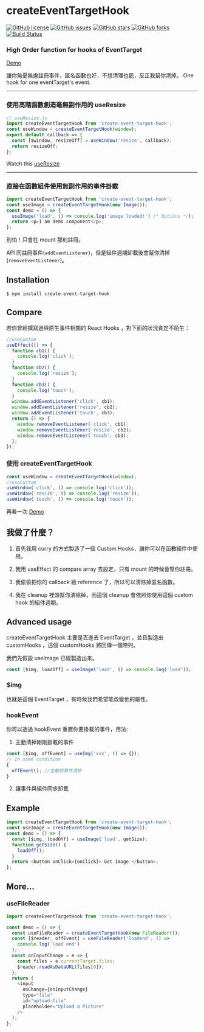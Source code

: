 # createEventTargetHook

[![GitHub license](https://img.shields.io/github/license/realdennis/createEventTargetHook.svg)](https://github.com/realdennis/createEventTargetHook/blob/master/LICENSE)
[![GitHub issues](https://img.shields.io/github/issues/realdennis/createEventTargetHook.svg)](https://github.com/realdennis/createEventTargetHook/issues)
[![GitHub stars](https://img.shields.io/github/stars/realdennis/createEventTargetHook.svg)](https://github.com/realdennis/createEventTargetHook/stargazers)
[![GitHub forks](https://img.shields.io/github/forks/realdennis/createEventTargetHook.svg)](https://github.com/realdennis/createEventTargetHook/network)
[![Build Status](https://travis-ci.org/realdennis/createEventTargetHook.svg?branch=master)](https://travis-ci.org/realdennis/createEventTargetHook)

### High Order function for hooks of EventTarget

[Demo](https://codesandbox.io/s/j2w4n92219)

讓你無憂無慮註冊事件，匿名函數也好，不想清理也罷，反正我幫你清掉。
One hook for one eventTarget's event.

---

### 使用高階函數創造毫無副作用的 useResize

```javascript
// useResize.js
import createEventTargetHook from 'create-event-target-hook';
const useWindow = createEventTargetHook(window);
export default callback => {
  const [$window, resizeOff] = useWindow('resize', callback);
  return resizeOff;
};
```

Watch this [useResize](https://codesandbox.io/s/73m4z11vp6)

---

### 直接在函數組件使用無副作用的事件掛載

```javascript
import createEventTargetHook from 'create-event-target-hook';
const useImage = createEventTargetHook(new Image());
const demo = () => {
  useImage('load', () => console.log('image loaded!') /* Options */);
  return <p>I am demo component</p>;
};
```

別怕！只會在 mount 那刻註冊。

API 同註冊事件(`addEventListener`)，但是組件週期卸載後會幫你清掉(`removeEventListener`)。

## Installation

```
$ npm install create-event-target-hook
```

## Compare

若你曾經撰寫過與原生事件相關的 React Hooks ，對下面的狀況肯定不陌生：

```javascript
//useCustom
useEffect(() => {
  function cb1() {
    console.log('click');
  }
  function cb2() {
    console.log('resize');
  }
  function cb3() {
    console.log('touch');
  }
  window.addEventListener('click', cb1);
  window.addEventListener('resize', cb2);
  window.addEventListener('touch', cb3);
  return () => {
    window.removeEventListener('click', cb1);
    window.removeEventListener('resize', cb2);
    window.removeEventListener('touch', cb3);
  };
});
```

### 使用 createEventTargetHook

```javascript
const useWindow = createEventTargetHook(window);
//useCustom
useWindow('click', () => console.log('click'));
useWindow('resize', () => console.log('resize'));
useWindow('touch', () => console.log('touch'));
```

再看一次 [Demo](https://codesandbox.io/s/j2w4n92219)

## 我做了什麼？

1. 首先我用 curry 的方式製造了一個 Custom Hooks，讓你可以在函數組件中使用。

2. 我用 useEffect 的 compare array 去設定，只有 mount 的時候會幫你註冊。

3. 我偷偷把你的 callback 給 reference 了，所以可以清除掉匿名函數。

4. 我在 cleanup 裡頭幫你清除掉，而這個 cleanup 會依照你使用這個 custom hook 的組件週期。

## Advanced usage

createEventTargetHook 主要是丟進去 EventTarget ，並且製造出 customHooks ，這個 customHooks 將回傳一個陣列。

我們先假設 useImage 已經製造出來。

```javascript
const [$img, loadOff] = useImage('load', () => console.log('load'));
```

### \$img

也就是這個 EventTarget ，有時候我們希望能改變他的屬性。

### hookEvent

你可以透過 hookEvent 重置你要掛載的事件，用法:

1. 主動清掉剛剛掛載的事件

```javascript
const [$img, offEvent] = useImg('xxx', () => {});
// In some condition
{
  offEvent(); //主動把事件清掉
}
```

2. 讓事件與組件同步卸載

## Example

```javascript
import createEventTargetHook from 'create-event-target-hook';
const useImage = createEventTargetHook(new Image());
const demo = () => {
  const [$img, loadOff] = useImage('load', getSize);
  function getSize() {
    loadOff();
  }
  return <button onClick={onClick}> Get Image </button>;
};
```

## More...

### useFileReader

```javascript
import createEventTargetHook from 'create-event-target-hook';

const demo = () => {
  const useFileReader = createEventTargetHook(new FileReader());
  const [$reader, offEvent] = useFileReader('loadend', () =>
    console.log('load end')
  );
  const onInputChange = e => {
    const files = e.currentTarget.files;
    $reader.readAsDataURL(files[0]);
  };
  return (
    <input
      onChange={onInputChange}
      type="file"
      id="upload-file"
      placeholder="Upload a Picture"
    />
  );
};
```
